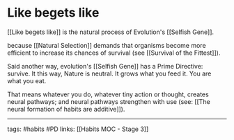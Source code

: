 # Like begets like
[[Like begets like]] is the natural process of Evolution's [[Selfish Gene]]. 

because [[Natural Selection]] demands that organisms become more efficient to increase its chances of survival (see [[Survival of the Fittest]]). 

Said another way, evolution's [[Selfish Gene]] has a Prime Directive: survive. It this way, Nature is neutral. It grows what you feed it. You are what you eat. 

That means whatever you do, whatever tiny action or thought, creates neural pathways; and neural pathways strengthen with use (see: [[The neural formation of habits are additive]]).

---
tags: #habits #PD 
links: [[Habits MOC - Stage 3]]
